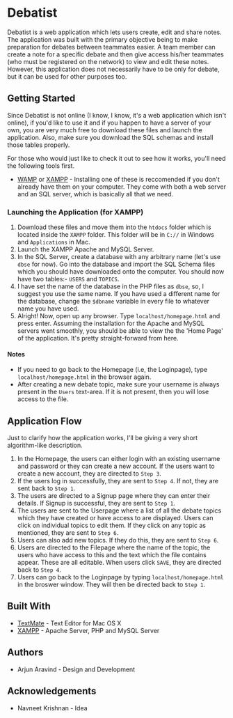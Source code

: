 # Debatist
Debatist is a web application which lets users create, edit and share notes. The application was built with the primary objective being to make preparation for debates between teammates easier. A team member can create a note for a specific debate and then give access his/her teammates (who must be registered on the network) to view and edit these notes. However, this application does not necessarily have to be only for debate, but it can be used for other purposes too.

## Getting Started
Since Debatist is not online (I know, I know, it's a web application which isn't online), if you'd like to use it and if you happen to have a server of your own, you are very much free to download these files and launch the application. Also, make sure you download the SQL schemas and install those tables properly.

For those who would just like to check it out to see how it works, you'll need the following tools first.
* [WAMP](http://www.wampserver.com/en/) or [XAMPP](https://www.apachefriends.org/index.html) - Installing one of these is reccomended if you don't already have them on your computer. They come with both a web server and an SQL server, which is basically all that we need.

### Launching the Application (for XAMPP)
1. Download these files and move them into the ```htdocs``` folder which is located inside the ```XAMPP``` folder. This folder will be in ```C://``` in Windows and ```Applications``` in Mac.
2. Launch the XAMPP Apache and MySQL Server. 
3. In the SQL Server, create a database with any arbitrary name (let's use ```dbse``` for now). Go into the database and import the SQL Schema files which you should have downloaded onto the computer. You should now have two tables:- ```USERS``` and ```TOPICS```. 
4. I have set the name of the database in the PHP files as ```dbse```, so, I suggest you use the same name. If you have used a different name for the database, change the ```$dbname``` variable in every file to whatever name you have used. 
5. Alright! Now, open up any browser. Type ```localhost/homepage.html``` and press enter. Assuming the installation for the Apache and MySQL servers went smoothly, you should be able to view the the 'Home Page' of the application. It's pretty straight-forward from here.

#### Notes
* If you need to go back to the Homepage (i.e, the Loginpage), type ```localhost/homepage.html``` in the browser again.
* After creating a new debate topic, make sure your username is always present in the ```Users``` text-area. If it is not present, then you will lose access to the file.

## Application Flow
Just to clarify how the application works, I'll be giving a very short algorithm-like description.

1. In the Homepage, the users can either login with an existing username and password or they can create a new account. If the users want to create a new account, they are directed to ```Step 3```.
2. If the users log in successfully, they are sent to ```Step 4```. If not, they are sent back to ```Step 1```.
3. The users are directed to a Signup page where they can enter their details. If Signup is successful, they are sent to ```Step 1```.
4. The users are sent to the Userpage where a list of all the debate topics which they have created or have access to are displayed. Users can click on individual topics to edit them. If they click on any topic as mentioned, they are sent to ```Step 6```.
5. Users can also add new topics. If they do this, they are sent to ```Step 6```.
6. Users are directed to the Filepage where the name of the topic, the users who have access to this and the text which the file contains appear. These are all editable. When users click ```SAVE```, they are directed back to ```Step 4```.
7. Users can go back to the Loginpage by typing ```localhost/homepage.html``` in the broswer window. They will then be directed back to ```Step 1```.

## Built With
* [TextMate](https://macromates.com/) - Text Editor for Mac OS X
* [XAMPP](https://www.apachefriends.org/index.html) - Apache Server, PHP and MySQL Server

## Authors
* Arjun Aravind - Design and Development

## Acknowledgements
* Navneet Krishnan - Idea

